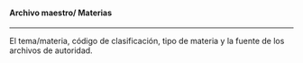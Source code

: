 #### Archivo maestro/ Materias
<hr>
El tema/materia, código de clasificación, tipo de materia y la fuente de los archivos de autoridad.
